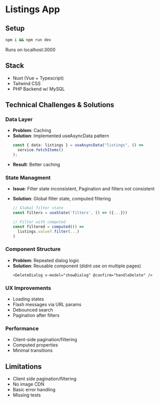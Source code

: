 # Listings App

## Setup

```bash
npm i && npm run dev
```

Runs on localhost:3000

## Stack

- Nuxt (Vue + Typescript)
- Tailwind CSS
- PHP Backend w/ MySQL

## Technical Challenges & Solutions

### Data Layer

- **Problem**: Caching
- **Solution**: Implemented useAsyncData pattern
  ```ts
  const { data: listings } = useAsyncData("listings", () =>
    service.fetchItems()
  );
  ```
- **Result**: Better caching

### State Managment

- **Issue**: Filter state inconsistent, Pagination and filters not consistent
- **Solution**: Global filter state, computed filtering

  ```ts
  // Global filter state
  const filters = useState('filters', () => ({...}))

  // Filter with computed
  const filtered = computed(() =>
    listings.value?.filter(...)
  )
  ```

### Component Structure

- **Problem**: Repeated dialog logic
- **Solution**: Reusable component (didnt use on multiple pages)
  ```vue
  <DeleteDialog v-model="showDialog" @confirm="handleDelete" />
  ```

### UX Improvements

- Loading states
- Flash messages via URL params
- Debounced search
- Pagination after filters

### Performance

- Client-side pagination/filtering
- Computed properties
- Minimal transitions

## Limitations

- Client side pagination/filtering
- No image CDN
- Basic error handling
- Missing tests
